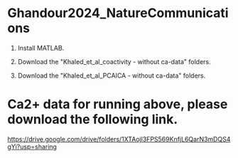 # Ghandour2024_NatureCommunications

1. Install MATLAB.

2. Download the "Khaled_et_al_coactivity - without ca-data" folders.
3. Download the "Khaled_et_al_PCAICA - without ca-data" folders.

# Ca2+ data for running above, please download the following link.
https://drive.google.com/drive/folders/1XTAojl3FPS569KnfjL6QarN3mDQS4gYi?usp=sharing

